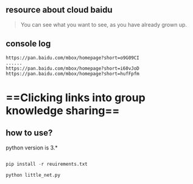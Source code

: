 ## resource about cloud baidu

> You can see what you want to see, as you have already grown up.


## console log

```url
https://pan.baidu.com/mbox/homepage?short=o9G09CI
......
https://pan.baidu.com/mbox/homepage?short=i60vJoD
https://pan.baidu.com/mbox/homepage?short=hufFpfm
```

# ==Clicking links into group knowledge sharing==


## how to use?

python version is 3.*

```python

pip install -r reuirements.txt

python little_net.py
```